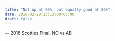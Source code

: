 ```yaml
---
title: "Not up at 96%, but equally good at 86%"
date: 2016-02-28T23:13:00-05:00
draft: false
---
```

— 2016 Scotties Final, NO vs AB